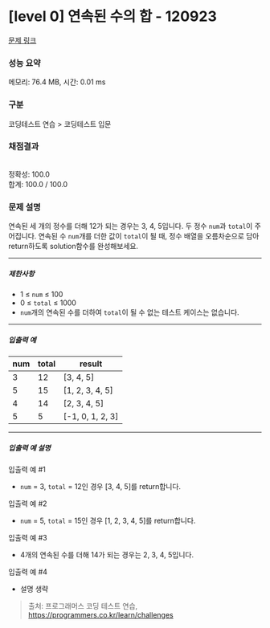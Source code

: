 # [level 0] 연속된 수의 합 - 120923 

[문제 링크](https://school.programmers.co.kr/learn/courses/30/lessons/120923?language=java) 

### 성능 요약

메모리: 76.4 MB, 시간: 0.01 ms

### 구분

코딩테스트 연습 > 코딩테스트 입문

### 채점결과

<br/>정확성: 100.0<br/>합계: 100.0 / 100.0

### 문제 설명

<p>연속된 세 개의 정수를 더해 12가 되는 경우는 3, 4, 5입니다. 두 정수 <code>num</code>과 <code>total</code>이 주어집니다. 연속된 수 <code>num</code>개를 더한 값이 <code>total</code>이 될 때, 정수 배열을 오름차순으로 담아 return하도록 solution함수를 완성해보세요.</p>

<hr>

<h5>제한사항</h5>

<ul>
<li>1 ≤ <code>num</code> ≤ 100</li>
<li>0 ≤ <code>total</code> ≤ 1000</li>
<li><code>num</code>개의 연속된 수를 더하여 <code>total</code>이 될 수 없는 테스트 케이스는 없습니다.</li>
</ul>

<hr>

<h5>입출력 예</h5>
<table class="table">
        <thead><tr>
<th>num</th>
<th>total</th>
<th>result</th>
</tr>
</thead>
        <tbody><tr>
<td>3</td>
<td>12</td>
<td>[3, 4, 5]</td>
</tr>
<tr>
<td>5</td>
<td>15</td>
<td>[1, 2, 3, 4, 5]</td>
</tr>
<tr>
<td>4</td>
<td>14</td>
<td>[2, 3, 4, 5]</td>
</tr>
<tr>
<td>5</td>
<td>5</td>
<td>[-1, 0, 1, 2, 3]</td>
</tr>
</tbody>
      </table>
<hr>

<h5>입출력 예 설명</h5>

<p>입출력 예 #1</p>

<ul>
<li><code>num</code> = 3, <code>total</code> = 12인 경우 [3, 4, 5]를 return합니다.</li>
</ul>

<p>입출력 예 #2</p>

<ul>
<li><code>num</code> = 5, <code>total</code> = 15인 경우 [1, 2, 3, 4, 5]를 return합니다.</li>
</ul>

<p>입출력 예 #3</p>

<ul>
<li>4개의 연속된 수를 더해 14가 되는 경우는 2, 3, 4, 5입니다.</li>
</ul>

<p>입출력 예 #4</p>

<ul>
<li>설명 생략</li>
</ul>


> 출처: 프로그래머스 코딩 테스트 연습, https://programmers.co.kr/learn/challenges